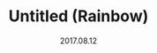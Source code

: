 ---
title: Untitled (Rainbow)
slug: untitled-rainbow
description: Two layer Risograph (Flouro Pink and Yellow) on \#40 French Butcher White, Collaboration with Bay Zimmerer-Maza (age 5). 
source: https://photos.smugmug.com/Prints/Prints/i-pVFwZKN/0/80e6c402/X3/bay-800-X3.png
date: 2017.08.12
size: 11x17 inches
media: Risograph
alt: Yellow and pink arcs vertically stacked.
---
